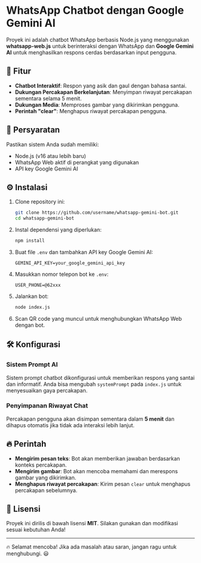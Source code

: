 # WhatsApp Chatbot dengan Google Gemini AI

Proyek ini adalah chatbot WhatsApp berbasis Node.js yang menggunakan **whatsapp-web.js** untuk berinteraksi dengan WhatsApp dan **Google Gemini AI** untuk menghasilkan respons cerdas berdasarkan input pengguna.

## 🚀 Fitur

- **Chatbot Interaktif**: Respon yang asik dan gaul dengan bahasa santai.
- **Dukungan Percakapan Berkelanjutan**: Menyimpan riwayat percakapan sementara selama 5 menit.
- **Dukungan Media**: Memproses gambar yang dikirimkan pengguna.
- **Perintah "clear"**: Menghapus riwayat percakapan pengguna.

## 📌 Persyaratan

Pastikan sistem Anda sudah memiliki:

- Node.js (v16 atau lebih baru)
- WhatsApp Web aktif di perangkat yang digunakan
- API key Google Gemini AI

## ⚙️ Instalasi

1. Clone repository ini:

   ```bash
   git clone https://github.com/username/whatsapp-gemini-bot.git
   cd whatsapp-gemini-bot
   ```

2. Instal dependensi yang diperlukan:

   ```bash
   npm install
   ```

3. Buat file `.env` dan tambahkan API key Google Gemini AI:

   ```env
   GEMINI_API_KEY=your_google_gemini_api_key
   ```

4. Masukkan nomor telepon bot ke `.env`:

   ```env
   USER_PHONE=@62xxx
   ```

5. Jalankan bot:

   ```bash
   node index.js
   ```

6. Scan QR code yang muncul untuk menghubungkan WhatsApp Web dengan bot.

## 🛠️ Konfigurasi

### Sistem Prompt AI

Sistem prompt chatbot dikonfigurasi untuk memberikan respons yang santai dan informatif. Anda bisa mengubah `systemPrompt` pada `index.js` untuk menyesuaikan gaya percakapan.

### Penyimpanan Riwayat Chat

Percakapan pengguna akan disimpan sementara dalam **5 menit** dan dihapus otomatis jika tidak ada interaksi lebih lanjut.

## 🔥 Perintah

- **Mengirim pesan teks**: Bot akan memberikan jawaban berdasarkan konteks percakapan.
- **Mengirim gambar**: Bot akan mencoba memahami dan merespons gambar yang dikirimkan.
- **Menghapus riwayat percakapan**: Kirim pesan `clear` untuk menghapus percakapan sebelumnya.

## 📜 Lisensi

Proyek ini dirilis di bawah lisensi **MIT**. Silakan gunakan dan modifikasi sesuai kebutuhan Anda!

---

🔥 Selamat mencoba! Jika ada masalah atau saran, jangan ragu untuk menghubungi. 😃
